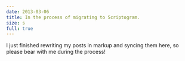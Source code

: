 ```yaml
---
date: 2013-03-06
title: In the process of migrating to Scriptogram.
size: s
full: true
---
```

I just finished rewriting my posts in markup and syncing them here, so please bear with me during the process!
